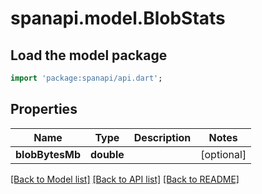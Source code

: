 # spanapi.model.BlobStats

## Load the model package
```dart
import 'package:spanapi/api.dart';
```

## Properties
Name | Type | Description | Notes
------------ | ------------- | ------------- | -------------
**blobBytesMb** | **double** |  | [optional] 

[[Back to Model list]](../README.md#documentation-for-models) [[Back to API list]](../README.md#documentation-for-api-endpoints) [[Back to README]](../README.md)


